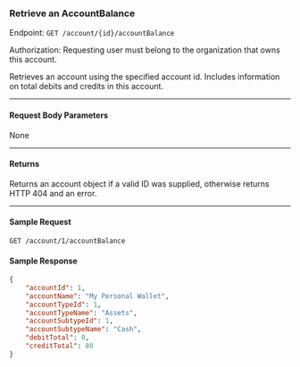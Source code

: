 ### Retrieve an AccountBalance
Endpoint: `GET /account/{id}/accountBalance`

Authorization: Requesting user must belong to the organization that owns this account. 

Retrieves an account using the specified account id. Includes information on total debits and credits in this account.
___
#### Request Body Parameters
None
___
#### Returns
Returns an account object if a valid ID was supplied, otherwise returns HTTP 404 and an error.
___
#### Sample Request
`GET /account/1/accountBalance`
<br/>

#### Sample Response
```json
{
    "accountId": 1,
    "accountName": "My Personal Wallet",
    "accountTypeId": 1,
    "accountTypeName": "Assets",
    "accountSubtypeId": 1,
    "accountSubtypeName": "Cash",
    "debitTotal": 0,
    "creditTotal": 80
}
```


